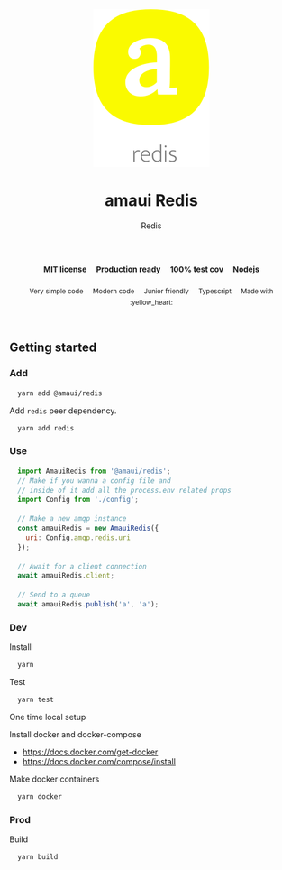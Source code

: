 
</br >
</br >

<p align='center'>
  <a target='_blank' rel='noopener noreferrer' href='#'>
    <img src='utils/images/logo.svg' alt='amaui logo' />
  </a>
</p>

<h1 align='center'>amaui Redis</h1>

<p align='center'>
  Redis
</p>

<br />

<h3 align='center'>
  <sub>MIT license&nbsp;&nbsp;&nbsp;&nbsp;</sub>
  <sub>Production ready&nbsp;&nbsp;&nbsp;&nbsp;</sub>
  <sub>100% test cov&nbsp;&nbsp;&nbsp;&nbsp;</sub>
  <sub>Nodejs</sub>
</h3>

<p align='center'>
    <sub>Very simple code&nbsp;&nbsp;&nbsp;&nbsp;</sub>
    <sub>Modern code&nbsp;&nbsp;&nbsp;&nbsp;</sub>
    <sub>Junior friendly&nbsp;&nbsp;&nbsp;&nbsp;</sub>
    <sub>Typescript&nbsp;&nbsp;&nbsp;&nbsp;</sub>
    <sub>Made with :yellow_heart:</sub>
</p>

<br />

## Getting started

### Add

```sh
  yarn add @amaui/redis
```

Add `redis` peer dependency.

```sh
  yarn add redis
```

### Use

```javascript
  import AmauiRedis from '@amaui/redis';
  // Make if you wanna a config file and
  // inside of it add all the process.env related props
  import Config from './config';

  // Make a new amqp instance
  const amauiRedis = new AmauiRedis({
    uri: Config.amqp.redis.uri
  });

  // Await for a client connection
  await amauiRedis.client;

  // Send to a queue
  await amauiRedis.publish('a', 'a'); 
```

### Dev


Install

```sh
  yarn
```

Test

```sh
  yarn test
```

One time local setup

Install docker and docker-compose

  - https://docs.docker.com/get-docker
  - https://docs.docker.com/compose/install

Make docker containers

```sh
  yarn docker
```

### Prod

Build

```sh
  yarn build
```
